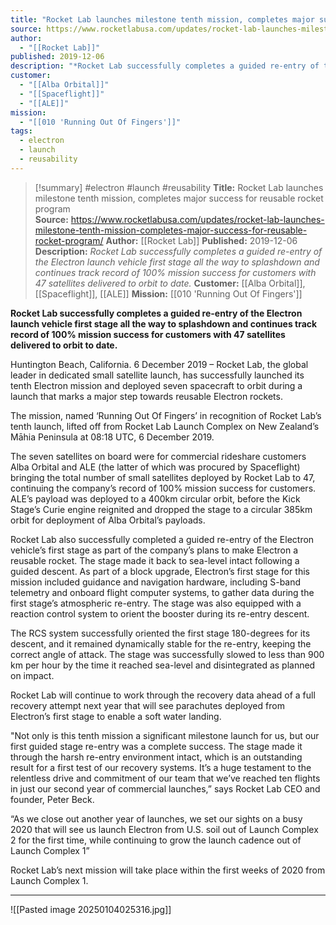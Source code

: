 ```yaml
---
title: "Rocket Lab launches milestone tenth mission, completes major success for reusable rocket program  "
source: https://www.rocketlabusa.com/updates/rocket-lab-launches-milestone-tenth-mission-completes-major-success-for-reusable-rocket-program/
author:
  - "[[Rocket Lab]]"
published: 2019-12-06
description: "*Rocket Lab successfully completes a guided re-entry of the Electron launch vehicle first stage all the way to splashdown and continues track record of 100% mission success for customers with 47 satellites delivered to orbit to date.*"
customer:
  - "[[Alba Orbital]]"
  - "[[Spaceflight]]"
  - "[[ALE]]"
mission:
  - "[[010 'Running Out Of Fingers']]"
tags:
  - electron
  - launch
  - reusability
---
```

>[!summary]
#electron #launch #reusability
**Title:** Rocket Lab launches milestone tenth mission, completes major success for reusable rocket program  
**Source:** https://www.rocketlabusa.com/updates/rocket-lab-launches-milestone-tenth-mission-completes-major-success-for-reusable-rocket-program/
**Author:** [[Rocket Lab]]
**Published:** 2019-12-06
**Description:** *Rocket Lab successfully completes a guided re-entry of the Electron launch vehicle first stage all the way to splashdown and continues track record of 100% mission success for customers with 47 satellites delivered to orbit to date.*
**Customer:** [[Alba Orbital]], [[Spaceflight]], [[ALE]]
**Mission:** [[010 'Running Out Of Fingers']]

**Rocket Lab successfully completes a guided re-entry of the Electron launch vehicle first stage all the way to splashdown and continues track record of 100% mission success for customers with 47 satellites delivered to orbit to date.**

Huntington Beach, California. 6 December 2019 – Rocket Lab, the global leader in dedicated small satellite launch, has successfully launched its tenth Electron mission and deployed seven spacecraft to orbit during a launch that marks a major step towards reusable Electron rockets.

The mission, named ‘Running Out Of Fingers’ in recognition of Rocket Lab’s tenth launch, lifted off from Rocket Lab Launch Complex on New Zealand’s Māhia Peninsula at 08:18 UTC, 6 December 2019.

The seven satellites on board were for commercial rideshare customers Alba Orbital and ALE (the latter of which was procured by Spaceflight) bringing the total number of small satellites deployed by Rocket Lab to 47, continuing the company’s record of 100% mission success for customers. ALE’s payload was deployed to a 400km circular orbit, before the Kick Stage’s Curie engine reignited and dropped the stage to a circular 385km orbit for deployment of Alba Orbital’s payloads.

Rocket Lab also successfully completed a guided re-entry of the Electron vehicle’s first stage as part of the company’s plans to make Electron a reusable rocket. The stage made it back to sea-level intact following a guided descent. As part of a block upgrade, Electron’s first stage for this mission included guidance and navigation hardware, including S-band telemetry and onboard flight computer systems, to gather data during the first stage’s atmospheric re-entry. The stage was also equipped with a reaction control system to orient the booster during its re-entry descent.

The RCS system successfully oriented the first stage 180-degrees for its descent, and it remained dynamically stable for the re-entry, keeping the correct angle of attack. The stage was successfully slowed to less than 900 km per hour by the time it reached sea-level and disintegrated as planned on impact.

Rocket Lab will continue to work through the recovery data ahead of a full recovery attempt next year that will see parachutes deployed from Electron’s first stage to enable a soft water landing.  

"Not only is this tenth mission a significant milestone launch for us, but our first guided stage re-entry was a complete success. The stage made it through the harsh re-entry environment intact, which is an outstanding result for a first test of our recovery systems. It’s a huge testament to the relentless drive and commitment of our team that we’ve reached ten flights in just our second year of commercial launches,” says Rocket Lab CEO and founder, Peter Beck.

“As we close out another year of launches, we set our sights on a busy 2020 that will see us launch Electron from U.S. soil out of Launch Complex 2 for the first time, while continuing to grow the launch cadence out of Launch Complex 1”

Rocket Lab’s next mission will take place within the first weeks of 2020 from Launch Complex 1.

---

![[Pasted image 20250104025316.jpg]]